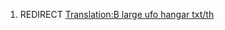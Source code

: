 1.  REDIRECT [Translation:B large ufo hangar
    txt/th](Translation:B_large_ufo_hangar_txt/th "wikilink")